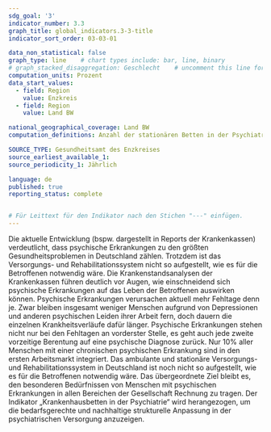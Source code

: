 ```yaml
---
sdg_goal: '3'
indicator_number: 3.3
graph_title: global_indicators.3-3-title 
indicator_sort_order: 03-03-01

data_non_statistical: false
graph_type: line    # chart types include: bar, line, binary
# graph_stacked_disaggregation: Geschlecht    # uncomment this line for stacked bars. eplace "Geschlecht" with the field of aggregation.
computation_units: Prozent
data_start_values:
  - field: Region
    value: Enzkreis
  - field: Region
    value: Land BW

national_geographical_coverage: Land BW
computation_definitions: Anzahl der stationären Betten in der Psychiatrie je 1.000 EinwohnerInnen

SOURCE_TYPE: Gesundheitsamt des Enzkreises
source_earliest_available_1:
source_periodicity_1: Jährlich

language: de   
published: true
reporting_status: complete


# Für Leittext für den Indikator nach den Stichen "---" einfügen.
---
```


Die aktuelle Entwicklung (bspw. dargestellt in Reports der Krankenkassen) verdeutlicht, dass psychische Erkrankungen zu den größten Gesundheitsproblemen in Deutschland zählen. Trotzdem ist das Versorgungs- und Rehabilitationssystem nicht so aufgestellt, wie es für die Betroffenen notwendig wäre.
Die Krankenstandsanalysen der Krankenkassen führen deutlich vor Augen, wie einschneidend sich psychische Erkrankungen auf das Leben der Betroffenen auswirken können. Psychische Erkrankungen verursachen aktuell mehr Fehltage denn je. Zwar bleiben insgesamt weniger Menschen aufgrund von Depressionen und anderen psychischen Leiden ihrer Arbeit fern, doch dauern die einzelnen Krankheitsverläufe dafür länger. Psychische Erkrankungen stehen nicht nur bei den Fehltagen an vorderster Stelle, es geht auch jede zweite vorzeitige Berentung auf eine psychische Diagnose zurück. Nur 10% aller Menschen mit einer chronischen psychischen Erkrankung sind in den ersten Arbeitsmarkt integriert.
Das ambulante und stationäre Versorgungs- und Rehabilitationssystem in Deutschland ist noch nicht so aufgestellt, wie es für die Betroffenen notwendig wäre. Das übergeordnete Ziel bleibt es, den besonderen Bedürfnissen von Menschen mit psychischen Erkrankungen in allen Bereichen der Gesellschaft Rechnung zu tragen.
Der Indikator „Krankenhausbetten in der Psychiatrie“ wird herangezogen, um die bedarfsgerechte und nachhaltige strukturelle Anpassung in der psychiatrischen Versorgung anzuzeigen.